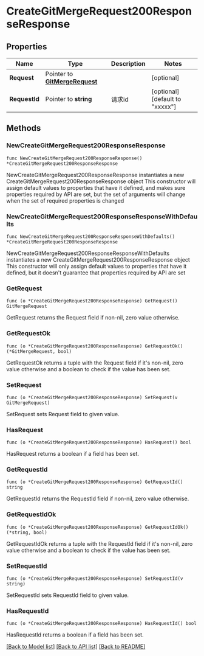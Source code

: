 # CreateGitMergeRequest200ResponseResponse

## Properties

Name | Type | Description | Notes
------------ | ------------- | ------------- | -------------
**Request** | Pointer to [**GitMergeRequest**](GitMergeRequest.md) |  | [optional] 
**RequestId** | Pointer to **string** | 请求id | [optional] [default to "xxxxx"]

## Methods

### NewCreateGitMergeRequest200ResponseResponse

`func NewCreateGitMergeRequest200ResponseResponse() *CreateGitMergeRequest200ResponseResponse`

NewCreateGitMergeRequest200ResponseResponse instantiates a new CreateGitMergeRequest200ResponseResponse object
This constructor will assign default values to properties that have it defined,
and makes sure properties required by API are set, but the set of arguments
will change when the set of required properties is changed

### NewCreateGitMergeRequest200ResponseResponseWithDefaults

`func NewCreateGitMergeRequest200ResponseResponseWithDefaults() *CreateGitMergeRequest200ResponseResponse`

NewCreateGitMergeRequest200ResponseResponseWithDefaults instantiates a new CreateGitMergeRequest200ResponseResponse object
This constructor will only assign default values to properties that have it defined,
but it doesn't guarantee that properties required by API are set

### GetRequest

`func (o *CreateGitMergeRequest200ResponseResponse) GetRequest() GitMergeRequest`

GetRequest returns the Request field if non-nil, zero value otherwise.

### GetRequestOk

`func (o *CreateGitMergeRequest200ResponseResponse) GetRequestOk() (*GitMergeRequest, bool)`

GetRequestOk returns a tuple with the Request field if it's non-nil, zero value otherwise
and a boolean to check if the value has been set.

### SetRequest

`func (o *CreateGitMergeRequest200ResponseResponse) SetRequest(v GitMergeRequest)`

SetRequest sets Request field to given value.

### HasRequest

`func (o *CreateGitMergeRequest200ResponseResponse) HasRequest() bool`

HasRequest returns a boolean if a field has been set.

### GetRequestId

`func (o *CreateGitMergeRequest200ResponseResponse) GetRequestId() string`

GetRequestId returns the RequestId field if non-nil, zero value otherwise.

### GetRequestIdOk

`func (o *CreateGitMergeRequest200ResponseResponse) GetRequestIdOk() (*string, bool)`

GetRequestIdOk returns a tuple with the RequestId field if it's non-nil, zero value otherwise
and a boolean to check if the value has been set.

### SetRequestId

`func (o *CreateGitMergeRequest200ResponseResponse) SetRequestId(v string)`

SetRequestId sets RequestId field to given value.

### HasRequestId

`func (o *CreateGitMergeRequest200ResponseResponse) HasRequestId() bool`

HasRequestId returns a boolean if a field has been set.


[[Back to Model list]](../README.md#documentation-for-models) [[Back to API list]](../README.md#documentation-for-api-endpoints) [[Back to README]](../README.md)



